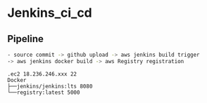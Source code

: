 # Jenkins_ci_cd

## Pipeline
```bash
- source commit -> github upload -> aws jenkins build trigger 
-> aws jenkins docker build -> aws Registry registration
```

```aws
.ec2 18.236.246.xxx 22
Docker
├──jenkins/jenkins:lts 8080
└──registry:latest 5000
```